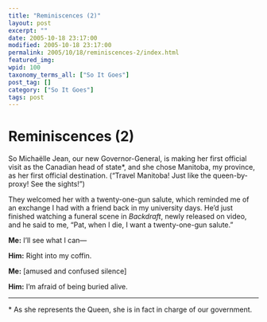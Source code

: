 ```yaml
---
title: "Reminiscences (2)"
layout: post
excerpt: ""
date: 2005-10-18 23:17:00
modified: 2005-10-18 23:17:00
permalink: 2005/10/18/reminiscences-2/index.html
featured_img: 
wpid: 100
taxonomy_terms_all: ["So It Goes"]
post_tag: []
category: ["So It Goes"]
tags: post
---
```


# Reminiscences (2)

So Michaëlle Jean, our new Governor-General, is making her first official visit as the Canadian head of state\*, and she chose Manitoba, my province, as her first official destination. (“Travel Manitoba! Just like the queen-by-proxy! See the sights!”)

They welcomed her with a twenty-one-gun salute, which reminded me of an exchange I had with a friend back in my university days. He’d just finished watching a funeral scene in *Backdraft*, newly released on video, and he said to me, “Pat, when I die, I want a twenty-one-gun salute.”

**Me:** I’ll see what I can—

**Him:** Right into my coffin.

**Me:** \[amused and confused silence\]

**Him:** I’m afraid of being buried alive.

- - - - - -

\* As she represents the Queen, she is in fact in charge of our government. 
